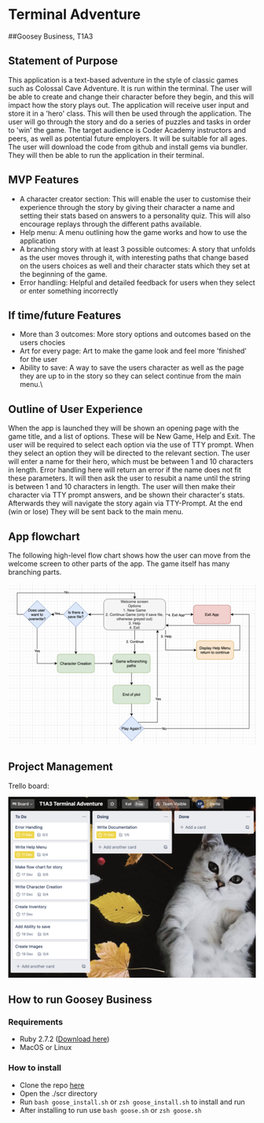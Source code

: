 # Terminal Adventure
##Goosey Business, T1A3

<!-- Develop a statement of purpose and scope for your application. It must include:
- describe at a high level what the application will do
- identify the problem it will solve and explain why you are developing it
- identify the target audience
- explain how a member of the target audience will use it -->

## Statement of Purpose
This application is a text-based adventure in the style of classic games such as Colossal Cave Adventure. It is run within the terminal. The user will be able to create and change their character before they begin, and this will impact how the story plays out.
The application will receive user input and store it in a 'hero' class.  This will then be used through the application. The user will go through the story and do a series of puzzles and tasks in order to 'win' the game.
The target audience is Coder Academy instructors and peers, as well as potential future employers. It will be suitable for all ages.
The user will download the code from github and install gems via bundler. They will then be able to run the application in their terminal.


<!-- Develop a list of features that will be included in the application. It must include:
- at least THREE features
- describe each feature
Note: Ensure that your features above allow you to demonstrate your understanding of the following language elements and concepts:
- use of variables and the concept of variable scope
- loops and conditional control structures
- error handling -->
## MVP Features
- A character creator section: This will enable the user to customise their experience through the story by giving their character a name and setting their stats based on answers to a personality quiz. This will also encourage replays through the different paths available.
- Help menu: A menu outlining how the game works and how to use the application
- A branching story with at least 3 possible outcomes: A story that unfolds as the user moves through it, with interesting paths that change based on the users choices as well and their character stats which they set at the beginning of the game.
- Error handling: Helpful and detailed feedback for users when they select or enter something incorrectly

## If time/future Features
- More than 3 outcomes: More story options and outcomes based on the users chocies
- Art for every page: Art to make the game look and feel more 'finished' for the user
- Ability to save: A way to save the users character as well as the page they are up to in the story so they can select continue from the main menu.\

## Outline of User Experience
When the app is launched they will be shown an opening page with the game title, and a list of options. These will be New Game, Help and Exit.
The user will be required to select each option via the use of TTY prompt. When they select an option they will be directed to the relevant section.
The user will enter a name for their hero, which must be between 1 and 10 characters in length. Error handling here will return an error if the name does not fit these parameters. It will then ask the user to resubit a name until the string is between 1 and 10 characters in length.
The user will then make their character via TTY prompt answers, and be shown their character's stats.
Afterwards they will navigate the story again via TTY-Prompt.
At the end (win or lose) They will be sent back to the main menu.

## App flowchart
The following high-level flow chart shows how the user can move from the welcome screen to other parts of the app. The game itself has many branching parts.

![alt text](docs/t1a3_flow.png "Flow chart for app overview")


## Project Management
Trello board:

![alt text](docs/trello_board.png "Initial trello board")


<!-- Design help documentation which includes a set of instructions which accurately describe how to use and install the application.

You must include:
- steps to install the application
- any dependencies required by the application to operate
- any system/hardware requirements -->

## How to run Goosey Business
### Requirements
- Ruby 2.7.2 ([Download here](https://www.ruby-lang.org/en/downloads/))
- MacOS or Linux
### How to install
- Clone the repo [here](https://github.com/kaprestridge/terminal_adventure)
- Open the ./scr directory
- Run `bash goose_install.sh` or `zsh goose_install.sh` to install and run
- After installing to run use `bash goose.sh` or `zsh goose.sh`